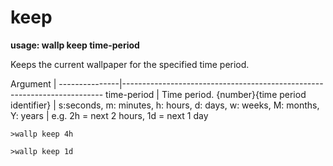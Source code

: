 # keep

**usage: wallp keep time-period**

Keeps the current wallpaper for the specified time period.

 Argument	|
 ---------------|-------------------------------------------------------------------------
 time-period	| Time period. {number}{time period identifier}
		| s:seconds, m: minutes, h: hours, d: days, w: weeks, M: months, Y: years
		| e.g. 2h = next 2 hours, 1d = next 1 day

`>wallp keep 4h`

`>wallp keep 1d`

